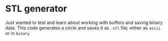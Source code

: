# STL generator

Just wanted to test and learn about working with buffers and saving binary data.
This code generates a circle and saves it as `.stl` file; either as `ascii` or in `binary`
